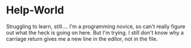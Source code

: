 # Help-World
Struggling to learn, still....
I'm a programming novice, so can't really figure out what the heck is going on here.
But I'm trying. I still don't know why a carriage return gives me a new line in the editor, not in the file.

